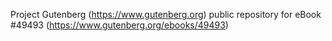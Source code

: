 Project Gutenberg (https://www.gutenberg.org) public repository for eBook #49493 (https://www.gutenberg.org/ebooks/49493)
